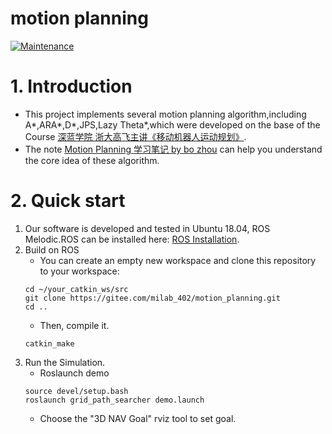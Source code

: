 # motion planning
[![Maintenance](https://img.shields.io/badge/Maintained%3F-no-red.svg)](https://bitbucket.org/lbesson/ansi-colors)


# 1. Introduction
- This project implements several motion planning algorithm,including A*,ARA*,D*,JPS,Lazy Theta*,which were developed on the base of the Course [深蓝学院 浙大高飞主讲《移动机器人运动规划》](https://www.shenlanxueyuan.com/course/521).
- The note [ Motion Planning 学习笔记 by bo zhou](https://note.youdao.com/s/8DqZpzSO) can help you understand the core idea of these algorithm.
# 2. Quick start
1. Our software is developed and tested in Ubuntu 18.04, ROS Melodic.ROS can be installed here: [ROS Installation](http://wiki.ros.org/ROS/Installation).
2. Build on ROS
    - You can create an empty new workspace and clone this repository to your workspace:
    ```
    cd ~/your_catkin_ws/src
    git clone https://gitee.com/milab_402/motion_planning.git
    cd ..
    ```
    - Then, compile it.
    ```
    catkin_make
    ```
3. Run the Simulation.
    - Roslaunch demo
    ```
    source devel/setup.bash
    roslaunch grid_path_searcher demo.launch
    ```
    - Choose the "3D NAV Goal" rviz tool to set goal.

